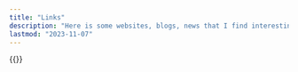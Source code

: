 ```yaml
---
title: "Links"
description: "Here is some websites, blogs, news that I find interesting and useful to read, it might be related FOSS, Linux. I could not really find any intersting websites that pop up at search engine due to the modern algorithms, but I collected some links from other websites that I find it useful for me"
lastmod: "2023-11-07"
---
```


{{<links>}}

